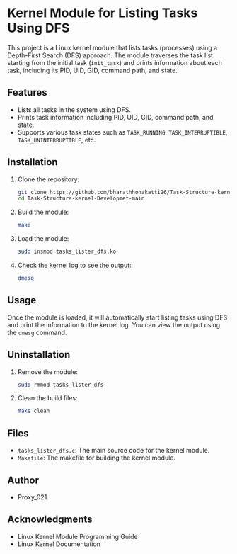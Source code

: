 # Kernel Module for Listing Tasks Using DFS

This project is a Linux kernel module that lists tasks (processes) using a Depth-First Search (DFS) approach. The module traverses the task list starting from the initial task (`init_task`) and prints information about each task, including its PID, UID, GID, command path, and state.

## Features

- Lists all tasks in the system using DFS.
- Prints task information including PID, UID, GID, command path, and state.
- Supports various task states such as `TASK_RUNNING`, `TASK_INTERRUPTIBLE`, `TASK_UNINTERRUPTIBLE`, etc.

## Installation

1. Clone the repository:
    ```sh
    git clone https://github.com/bharathhonakatti26/Task-Structure-kernel-Developmet.git
    cd Task-Structure-kernel-Developmet-main
    ```

2. Build the module:
    ```sh
    make
    ```

3. Load the module:
    ```sh
    sudo insmod tasks_lister_dfs.ko
    ```

4. Check the kernel log to see the output:
    ```sh
    dmesg
    ```

## Usage

Once the module is loaded, it will automatically start listing tasks using DFS and print the information to the kernel log. You can view the output using the `dmesg` command.

## Uninstallation

1. Remove the module:
    ```sh
    sudo rmmod tasks_lister_dfs
    ```

2. Clean the build files:
    ```sh
    make clean
    ```

## Files

- `tasks_lister_dfs.c`: The main source code for the kernel module.
- `Makefile`: The makefile for building the kernel module.

## Author

- Proxy_021

## Acknowledgments

- Linux Kernel Module Programming Guide
- Linux Kernel Documentation